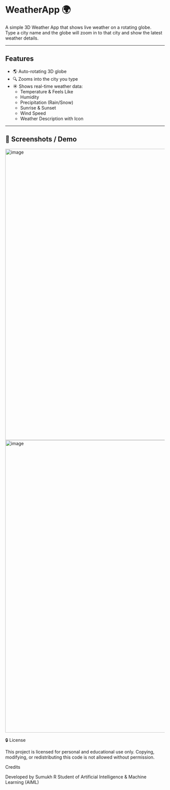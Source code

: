 # WeatherApp 🌍

A simple 3D Weather App that shows live weather on a rotating globe.  
Type a city name and the globe will zoom in to that city and show the latest weather details.

---

##  Features
- 🌎 Auto-rotating 3D globe
- 🔍 Zooms into the city you type
- ☀️ Shows real-time weather data:
  - Temperature & Feels Like
  - Humidity
  - Precipitation (Rain/Snow)
  - Sunrise & Sunset
  - Wind Speed
  - Weather Description with Icon

---

## 📸 Screenshots / Demo
<img width="1919" height="919" alt="image" src="https://github.com/user-attachments/assets/e096bf73-e2c8-443d-bfe5-9f90be9cfb09" />
<img width="1919" height="923" alt="image" src="https://github.com/user-attachments/assets/1ad787dd-512a-4fa6-92e1-72145d3b8770" />

🔒 License

This project is licensed for personal and educational use only.
Copying, modifying, or redistributing this code is not allowed without permission.

Credits

Developed by Sumukh R
Student of Artificial Intelligence & Machine Learning (AIML)
